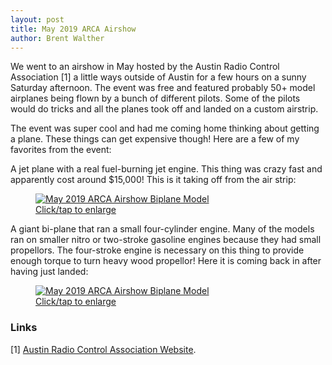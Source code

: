 ```yaml
---
layout: post
title: May 2019 ARCA Airshow
author: Brent Walther
---
```


We went to an airshow in May hosted by the Austin Radio Control Association [1] a little ways outside of Austin for a few hours on a sunny Saturday afternoon. The event was free and featured probably 50+ model airplanes being flown by a bunch of different pilots. Some of the pilots would do tricks and all the planes took off and landed on a custom airstrip.

The event was super cool and had me coming home thinking about getting a plane. These things can get expensive though! Here are a few of my favorites from the event:

A jet plane with a real fuel-burning jet engine. This thing was crazy fast and apparently cost around $15,000! This is it taking off from the air strip:

<figure>
  <a href="https://brentwalther.net/img/spring-2019/arca_airshow_jet_plane.jpg">
    <img alt="May 2019 ARCA Airshow Biplane Model" src="https://brentwalther.net/img/spring-2019/arca_airshow_jet_plane_thumb.jpg" />
    <figcaption>Click/tap to enlarge</figcaption>
  </a>
</figure>

A giant bi-plane that ran a small four-cylinder engine. Many  of the models ran on smaller nitro or two-stroke gasoline engines because they had small propellors. The four-stroke engine is necessary on this thing to provide enough torque to turn heavy wood propellor! Here it is coming back in after having just landed:

<figure>
  <a href="https://brentwalther.net/img/spring-2019/arca_airshow_biplane.jpg">
    <img alt="May 2019 ARCA Airshow Biplane Model" src="https://brentwalther.net/img/spring-2019/arca_airshow_biplane_thumb.jpg" />
    <figcaption>Click/tap to enlarge</figcaption>
  </a>
</figure>


### Links
[1] [Austin Radio Control Association Website](https://www.austinrc.org).
